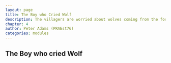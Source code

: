 ```yaml
---
layout: page
title: The Boy who Cried Wolf
description: The villagers are worried about wolves coming from the forest border near the north field. Urnst says it's nothing to worry about...
chapter: 4
author: Peter Adams (PRAEst76)
categories: modules
---
```

## The Boy who cried Wolf